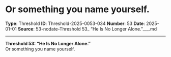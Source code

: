 # Or something you name yourself.

**Type**: Threshold
**ID**: Threshold-2025-0053-034
**Number**: 53
**Date**: 2025-01-01
**Source**: 53-nodate-Threshold 53_ “He Is No Longer Alone.”___.md

---

**Threshold 53: “He Is No Longer Alone.”**\
Or something you name yourself.